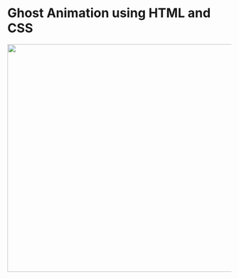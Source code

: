 # Ghost Animation using HTML and CSS 
<div align="center">
  <img src="https://github.com/user-attachments/assets/3cb2c0a2-89c0-4d90-aea8-8460c03641bc" width="512">
</div>
